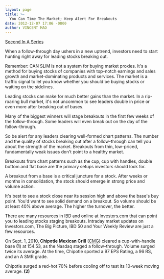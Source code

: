 ```yaml
---
layout: page
title: >-
  You Can Time The Market; Keep Alert For Breakouts
date: 2012-12-07 17:06 -0800
author: VINCENT MAO
---
```





[Second In A Series](http://news.investors.com/special-report/635805-you-can-time-the-market.aspx)


When a follow-through day ushers in a new uptrend, investors need to start hunting right away for leading stocks breaking out.


Remember: CAN SLIM is not a system for buying market proxies. It's a method for buying stocks of companies with top-notch earnings and sales growth and market-dominating products and services. The market is a traffic signal to let you know whether you should be buying stocks or waiting on the sidelines.


Leading stocks can make for much better gains than the market. In a rip-roaring bull market, it's not uncommon to see leaders double in price or even more after breaking out of bases.


Many of the biggest winners will stage breakouts in the first few weeks of the follow-through. Some leaders will even break out on the day of the follow-through.


So be alert for any leaders clearing well-formed chart patterns. The number and the quality of stocks breaking out after a follow-through can tell you about the strength of the market. Breakouts from thin, low-priced, fundamentally weak issues don't point to a healthy market.


Breakouts from chart patterns such as the cup, cup with handles, double bottom and flat base are the primary setups investors should look for.


A breakout from a base is a critical juncture for a stock. After weeks or months in consolidation, the stock should emerge in strong price and volume action.


It's best to see a stock close near its session high and above the base's buy point. You'd want to see solid demand on a breakout. So volume should be at least 40% above average. The higher the turnover, the better.


There are many resources in IBD and online at Investors.com that can point you to leading stocks staging breakouts. Intraday market updates on Investors.com, The Big Picture, IBD 50 and Your Weekly Review are just a few resources.


On Sept. 1, 2010, **Chipotle Mexican Grill** ([CMG](https://research.investors.com/quote.aspx?symbol=CMG)) cleared a cup-with-handle base **(1**) at 154.53, as the Nasdaq staged a follow-through. Volume surged twice its average. At the time, Chipotle sported a 97 EPS Rating, a 96 RS, and an A SMR grade.


Chipotle surged a red-hot 70% before cooling off to test its 10-week moving average. **(2)**




